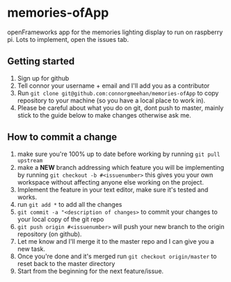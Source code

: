 # memories-ofApp

openFrameworks app for the memories lighting display to run on raspberry pi.  Lots to implement, open the issues tab.


## Getting started

1. Sign up for github
2. Tell connor your username + email and I'll add you as a contributor
3. Run `git clone git@github.com:connorgmeehan/memories-ofApp` to copy repository to your machine (so you have a local place to work in).
4. Please be careful about what you do on git, dont push to master, mainly stick to the guide below to make changes otherwise ask me.

## How to commit a change

1. make sure you're 100% up to date before working by running `git pull upstream`
2. make a **NEW** branch addressing which feature you will be implementing by running `git checkout -b #<issuenumber>` this gives you your own workspace without affecting anyone else working on the project.
3. Implement the feature in your text editor, make sure it's tested and works.
4. run `git add *` to add all the changes
5. `git commit -a "<description of changes>` to commit your changes to your local copy of the git repo
6. `git push origin #<issuenumber>` will push your new branch to the origin repository (on github).
7. Let me know and I'll merge it to the master repo and I can give you a new task.
8. Once you're done and it's merged run `git checkout origin/master` to reset back to the master directory
9. Start from the beginning for the next feature/issue.

